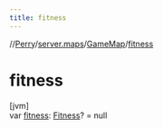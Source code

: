 ```yaml
---
title: fitness
---
```

//[Perry](../../../index.html)/[server.maps](../index.html)/[GameMap](index.html)/[fitness](fitness.html)



# fitness



[jvm]\
var [fitness](fitness.html): [Fitness](../../server.events.gm/-fitness/index.html)? = null




